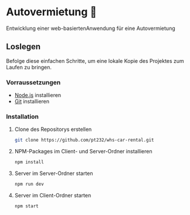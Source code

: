 # Autovermietung 🚗

Entwicklung einer web-basiertenAnwendung für eine Autovermietung

## Loslegen

Befolge diese einfachen Schritte, um eine lokale Kopie des Projektes zum Laufen zu bringen.

### Vorraussetzungen

- [Node.js](https://nodejs.org/) installieren
- [Git](https://git-scm.com/) installieren

### Installation

1. Clone des Repositorys erstellen
   ```sh
   git clone https://github.com/pt232/whs-car-rental.git
   ```
2. NPM-Packages im Client- und Server-Ordner installieren
   ```sh
   npm install
   ```
3. Server im Server-Ordner starten
   ```sh
   npm run dev
   ```
4. Server im Client-Ordner starten
   ```sh
   npm start
   ```
